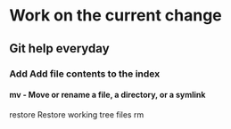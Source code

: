 # Work on the current change 

## Git help everyday

### Add Add file contents to the index
#### mv - Move or rename a file, a directory, or a symlink
restore Restore working tree files
rm
